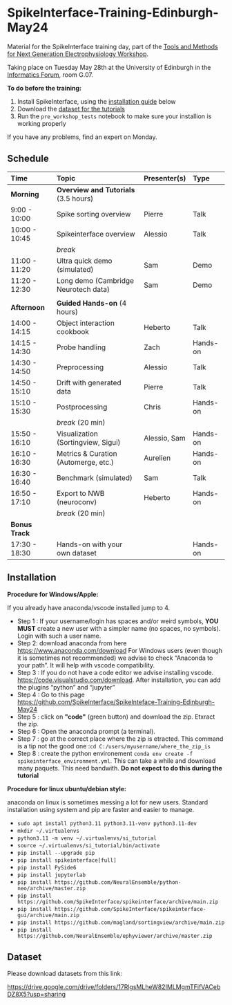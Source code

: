 # SpikeInterface-Training-Edinburgh-May24

Material for the SpikeInterface training day, part of the [Tools and Methods for Next Generation Electrophysiology Workshop](https://spikeinterface.github.io/spikeinterface-events/spikeinterface-workshop-2024/).

Taking place on Tuesday May 28th at the University of Edinburgh in the [Informatics Forum](https://informatics.ed.ac.uk/about/location), room G.07.

**To do before the training:**
1. Install SpikeInterface, using the [installation guide](#installation) below
2. Download the [dataset for the tutorials](#dataset)
3. Run the `pre_workshop_tests` notebook to make sure your installion is working properly

If you have any problems, find an expert on Monday.

## Schedule

| Time        | Topic                                   | Presenter(s)                   | Type         |
|:------------|:----------------------------------------|:-------------------------------|:-------------|
| **Morning** | **Overview and Tutorials** (3.5 hours) |                               |             |
| 9:00 - 10:00   | Spike sorting overview                   | Pierre                         | Talk         |
| 10:00 - 10:45  | Spikeinterface overview                   | Alessio                        | Talk         |
|             | _break_                                 |                               |             |
| 11:00 - 11:20  | Ultra quick demo (simulated)             | Sam                           | Demo         |
| 11:20 - 12:30  | Long demo (Cambridge Neurotech data)     | Sam                           | Demo         |
|             |                                       |                               |             |
| **Afternoon** | **Guided Hands-on** (4 hours)            |                               |             |
| 14:00 - 14:15  | Object interaction cookbook              | Heberto                        | Talk         |
| 14:15 - 14:30  | Probe handling                          | Zach                          | Hands-on     |
| 14:30 - 14:50  | Preprocessing                           | Alessio                        | Talk         |
| 14:50 - 15:10  | Drift with generated data              | Pierre                         | Talk         |
| 15:10 - 15:30  | Postprocessing                          | Chris                         | Hands-on     |
|             | _break_ (20 min)                        |                               |             |
| 15:50 - 16:10  | Visualization (Sortingview, Sigui)       | Alessio, Sam                   | Hands-on     |
| 16:10 - 16:30  | Metrics & Curation (Automerge, etc.)     | Aurelien                       | Hands-on     |
| 16:30 - 16:40  | Benchmark (simulated)                   | Sam                           | Talk         |
| 16:50 - 17:10  | Export to NWB (neuroconv)                | Heberto                        | Hands-on     |
|             | _break_ (20 min)                        |                               |             |
| **Bonus Track** |                                       |                               |             |
| 17:30 - 18:30  | Hands-on with your own dataset           |                               | Hands-on     | 


## Installation

**Procedure for Windows/Apple:**

If you already have anaconda/vscode installed jump to 4.

  * Step 1 : If your username/login has spaces and/or weird symbols, **YOU MUST** create
    a new user with a simpler name (no spaces, no symbols). Login with such a user name.
  * Step 2: download anaconda from here https://www.anaconda.com/download
    For Windows users (even though it is sometimes not recommended) we advise to check “Anaconda to your path”.
    It will help with vscode compatibility.
  * Step 3 : If you do not have a code editor we advise installing vscode.
    https://code.visualstudio.com/download.
    After installation, you can add the plugins “python” and “jupyter”
  * Step 4 : Go to this page https://github.com/SpikeInterface/SpikeInteface-Training-Edinburgh-May24
  * Step 5 : click on **"code"** (green button) and download the zip. Etxract the zip.
  * Step 6 : Open the anaconda prompt (a terminal).
  * Step 7 : go at the correct place where the zip is etracted.
    This command is a tip not the good one :`cd C:/users/myusername/where_the_zip_is`
  * Step 8 : create the python environement `conda env create -f spikeinterface_environment.yml`.
    This can take a while and download many paquets. This need bandwith.
    **Do not expect to do this during the tutorial**


**Procedure for linux ubuntu/debian style:**

anaconda on linux is sometimes messing a lot for new users.
Standard installation using system and pip are faster and easier to manage.
  
  * `sudo apt install python3.11 python3.11-venv python3.11-dev`
  * `mkdir ~/.virtualenvs`
  * `python3.11 -m venv ~/.virtualenvs/si_tutorial`
  * `source ~/.virtualenvs/si_tutorial/bin/activate`
  * `pip install --upgrade pip`
  * `pip install spikeinterface[full]`
  * `pip install PySide6`
  * `pip install jupyterlab`
  * `pip install https://github.com/NeuralEnsemble/python-neo/archive/master.zip`
  * `pip install https://github.com/SpikeInterface/spikeinterface/archive/main.zip`
  * `pip install https://github.com/SpikeInterface/spikeinterface-gui/archive/main.zip`
  * `pip install https://github.com/magland/sortingview/archive/main.zip`
  * `pip install https://github.com/NeuralEnsemble/ephyviewer/archive/master.zip`
  


## Dataset

Please download datasets from this link:

https://drive.google.com/drive/folders/17RlgsMLheW82IMLMgmTFifVACebDZ8X5?usp=sharing
